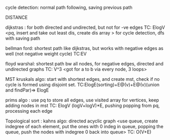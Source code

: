 cycle detection:
normal path following, saving previous path 

DISTANCE 

dijkstras : for both directed and undirected, but not for -ve edges  TC: ElogV
<pq, insert and take out least dis, create dis array >
for cycle detection, dfs with saving path 

bellman ford: shortest path like dijkstras, but works with negative edges as well (not negative weight cycle) TC:EV
<do v-1 relaxation>

floyd warshal: shortest path bw all nodes, for negative edges, directed and undirected graphs TC: V^3
<got for a to b via every node, 3 loops>


MST 
kruskals algo: start with shortest edges, and create mst, check if no cycle is formed using disjoint set. TC:ElogE(sorting)+E@(v)+E@(v)(union and findPar)=> ElogE

prims algo : use pq to store all edges, use visited array for vertices, keep adding nodes in mst 
TC: ElogV  (logV+logV)*E, pushing popping from pq, processing each edge 


Topological sort : 
kahns algo: directed acyclic graph
<use queue, create indegree of each element, put the ones with 0 indeg in queue, popping the queue, push the 
nodes with indegree 0 back into queue>
TC: O(V+E)

 